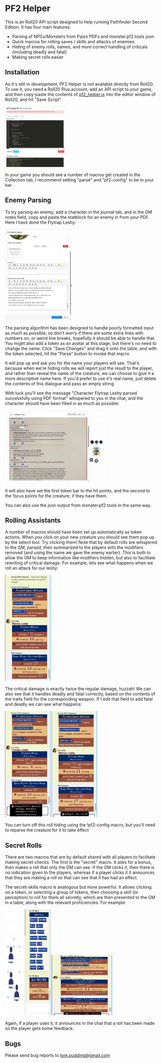 PF2 Helper
==========

This is an Roll20 API script designed to help running Pathfinder Second Edition. It has four main features:

* Parsing of NPCs/Monsters from Paizo PDFs and monster.pf2.tools json
* Quick macros for rolling saves / skills and attacks of enemies.
* Hiding of enemy rolls, names, and more correct handling of criticals (including deadly and fatal)
* Making secret rolls easier

Installation
------------
As it's still in development, PF2 Helper is not available directly from Roll20. To use it, you need a Roll20 Plus account, add an API script to your game, and then copy-paste the contents of [pf2_helper.js](https://raw.githubusercontent.com/tompudding/roll20_pf2_helper/master/pf2_helper.js) into the editor window of Roll20, and hit "Save Script"

<img src="https://raw.githubusercontent.com/tompudding/roll20_pf2_helper/master/readme_images/install.jpg" width="200" height="200" class="center">

In your game you should see a number of macros get created in the Collection tab, I recommend setting "parse" and "pf2-config" to be in your bar.

Enemy Parsing
-------------
To try parsing an enemy, add a character in the journal tab, and in the GM notes field, copy and paste the statblock for an enemy in from your PDF. Here I have done the Flytrap Leshy:

<img src="https://raw.githubusercontent.com/tompudding/roll20_pf2_helper/master/readme_images/leshy_paste.jpg" width="219" height="300" class="center">

The parsing algorithm has been designed to handle poorly formatted input as much as possible, so don't worry if there are some extra lines with numbers on, or weird line breaks, hopefully it should be able to handle that. You might also add a token as an avatar at this stage, but there's no need to change the name. Click "Save Changes" and drag it onto the table, and with the token selected, hit the "Parse" button to invoke that macro.

It will pop up and ask you for the name your players will see. That's because when we're hiding rolls we will report just the result to the player, and rather than reveal the name of the creature, we can choose to give it a more descriptive name here. If you'd prefer to use it's real name, just delete the contents of this dialogue and pass an empty string.

With luck you'll see the message "Character Flytrap Leshy parsed successfully using PDF format" whispered to you in the chat, and the character should have been filled in as much as possible:

<img src="https://raw.githubusercontent.com/tompudding/roll20_pf2_helper/master/readme_images/leshy_parsed.jpg" width="330" height="240" class="center">

It will also have set the first token bar to the hit points, and the second to the focus points for the creature, if they have them.

You can also use the json output from monster.pf2.tools in the same way.

Rolling Assistants
------------------
A number of macros should have been set up automatically as token actions. When you click on your new creature you should see them pop up by the select tool. Try clicking them! Note that by default rolls are whispered to the GM, parsed, then summarized to the players with the modifiers removed (and using the name we gave the enemy earlier). This is both to allow the GM to keep information like modifiers hidden, but also to facilitate rewriting of critical damage. For example, lets see what happens when we roll an attack for our leshy:

<img src="https://raw.githubusercontent.com/tompudding/roll20_pf2_helper/master/readme_images/leshy_attack_normal.jpg" width="150" height="350" class="center">

The critical damage is exactly twice the regular damage, huzzah! We can also see that it handles deadly and fatal correctly, based on the contents of the traits field for the corresponding weapon. If I edit that field to add fatal and deadly we can see what happens:

<img src="https://raw.githubusercontent.com/tompudding/roll20_pf2_helper/master/readme_images/leshy_attack_fatal.jpg" width="150" height="350" class="center"> <img src="https://raw.githubusercontent.com/tompudding/roll20_pf2_helper/master/readme_images/leshy_attack_deadly.jpg" width="150" height="350" class="center">

You can turn off this roll hiding using the !pf2-config macro, but you'll need to reparse the creature for it to take effect

Secret Rolls
------------

There are two macros that are by default shared with all players to facilitate making secret checks. The first is the "secret" macro. It asks for a bonus, then makes a roll that only the GM can see. If the GM clicks it, then there is no indication given to the players, whereas if a player clicks it it announces that they are making a roll so that can see that it has had an effect.

The secret-skills macro is analogous but more powerful. It allows clicking on a token, or selecting a group of tokens, then choosing a skill (or perception) to roll for them all secretly, which are then presented to the GM in a table, along with the relevant proficiencies. For example:

<img src="https://raw.githubusercontent.com/tompudding/roll20_pf2_helper/master/readme_images/secret_skills.jpg" width="150" height="350" class="center"> <img src="https://raw.githubusercontent.com/tompudding/roll20_pf2_helper/master/readme_images/leshy_attack_deadly.jpg" width="200" height="200" class="center">

Again, if a player uses it, it announces in the chat that a roll has been made so the player gets some feedback.

Bugs
----
Please send bug reports to tom.pudding@gmail.com
